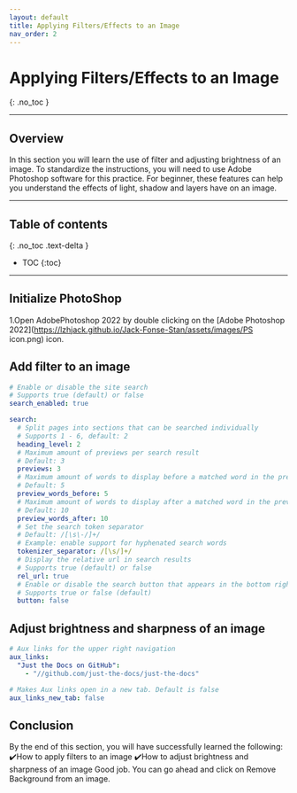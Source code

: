 ```yaml
---
layout: default
title: Applying Filters/Effects to an Image
nav_order: 2
---
```


# Applying Filters/Effects to an Image
{: .no_toc }

---

## Overview

In this section you will learn the use of filter and adjusting brightness of an image. To standardize the instructions, you will need to use Adobe Photoshop software for this practice. For beginner, these features can help you understand the effects of light, shadow and layers have on an image.

---

## Table of contents
{: .no_toc .text-delta }

- TOC
{:toc}

---

## Initialize PhotoShop

1.Open AdobePhotoshop 2022 by double clicking on the [Adobe Photoshop 2022](https://lzhjack.github.io/Jack-Fonse-Stan/assets/images/PS icon.png) icon.

## Add filter to an image

```yaml
# Enable or disable the site search
# Supports true (default) or false
search_enabled: true

search:
  # Split pages into sections that can be searched individually
  # Supports 1 - 6, default: 2
  heading_level: 2
  # Maximum amount of previews per search result
  # Default: 3
  previews: 3
  # Maximum amount of words to display before a matched word in the preview
  # Default: 5
  preview_words_before: 5
  # Maximum amount of words to display after a matched word in the preview
  # Default: 10
  preview_words_after: 10
  # Set the search token separator
  # Default: /[\s\-/]+/
  # Example: enable support for hyphenated search words
  tokenizer_separator: /[\s/]+/
  # Display the relative url in search results
  # Supports true (default) or false
  rel_url: true
  # Enable or disable the search button that appears in the bottom right corner of every page
  # Supports true or false (default)
  button: false
```

## Adjust brightness and sharpness of an image

```yaml
# Aux links for the upper right navigation
aux_links:
  "Just the Docs on GitHub":
    - "//github.com/just-the-docs/just-the-docs"

# Makes Aux links open in a new tab. Default is false
aux_links_new_tab: false
```

## Conclusion

By the end of this section, you will have successfully learned the following:
✔️How to apply filters to an image
✔️How to adjust brightness and sharpness of an image
Good job. You can go ahead and click on Remove Background from an image.
